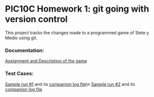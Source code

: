 # PIC10C Homework 1: git going with version control

This project tracks the changes made to a programmed game of Siete y Medio using git.

### Documentation:
[Assignment and Description of the game](https://www.pic.ucla.edu/~rsalazar/spring2020/assignments/hw1/)

### Test Cases: 
[Sample run #1](https://www.pic.ucla.edu/~rsalazar/spring2020/assignments/hw1/sample_run_1.txt) and its [companion log file](https://www.pic.ucla.edu/~rsalazar/spring2020/assignments/hw1/gamelog1.txt)\n
[Sample run #2](https://www.pic.ucla.edu/~rsalazar/spring2020/assignments/hw1/sample_run_2.txt) and its [companion log file](https://www.pic.ucla.edu/~rsalazar/spring2020/assignments/hw1/gamelog2.txt)
